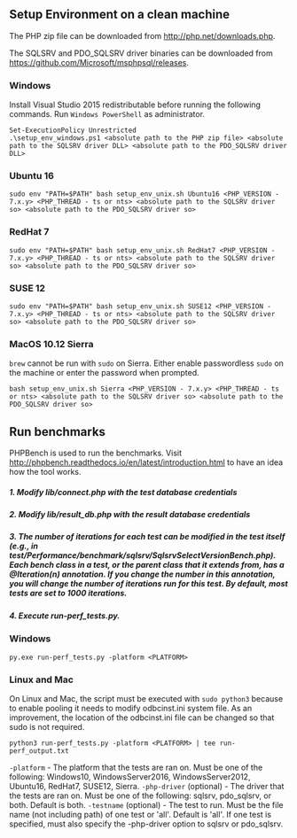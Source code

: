 ## Setup Environment on a clean machine

The PHP zip file can be downloaded from <http://php.net/downloads.php>.

The SQLSRV and PDO_SQLSRV driver binaries can be downloaded from <https://github.com/Microsoft/msphpsql/releases>.

### Windows
Install Visual Studio 2015 redistributable before running the following commands.
Run `Windows PowerShell` as administrator.

    Set-ExecutionPolicy Unrestricted
    .\setup_env_windows.ps1 <absolute path to the PHP zip file> <absolute path to the SQLSRV driver DLL> <absolute path to the PDO_SQLSRV driver DLL>

### Ubuntu 16
    sudo env "PATH=$PATH" bash setup_env_unix.sh Ubuntu16 <PHP_VERSION - 7.x.y> <PHP_THREAD - ts or nts> <absolute path to the SQLSRV driver so> <absolute path to the PDO_SQLSRV driver so>
### RedHat 7
    sudo env "PATH=$PATH" bash setup_env_unix.sh RedHat7 <PHP_VERSION - 7.x.y> <PHP_THREAD - ts or nts> <absolute path to the SQLSRV driver so> <absolute path to the PDO_SQLSRV driver so>
### SUSE 12
    sudo env "PATH=$PATH" bash setup_env_unix.sh SUSE12 <PHP_VERSION - 7.x.y> <PHP_THREAD - ts or nts> <absolute path to the SQLSRV driver so> <absolute path to the PDO_SQLSRV driver so>
### MacOS 10.12 Sierra
`brew` cannot be run with `sudo` on Sierra. Either enable passwordless `sudo` on the machine or enter the password when prompted. 

    bash setup_env_unix.sh Sierra <PHP_VERSION - 7.x.y> <PHP_THREAD - ts or nts> <absolute path to the SQLSRV driver so> <absolute path to the PDO_SQLSRV driver so>
## Run benchmarks
PHPBench is used to run the benchmarks. Visit http://phpbench.readthedocs.io/en/latest/introduction.html to have an idea how the tool works.

##### 1. Modify lib/connect.php with the test database credentials
##### 2. Modify lib/result_db.php with the result database credentials
##### 3. The number of iterations for each test can be modified in the test itself (e.g., in test/Performance/benchmark/sqlsrv/SqlsrvSelectVersionBench.php). Each bench class in a test, or the parent class that it extends from, has a @Iteration(n) annotation. If you change the number in this annotation, you will change the number of iterations run for this test. By default, most tests are set to 1000 iterations.
##### 4. Execute run-perf_tests.py. 

### Windows
    py.exe run-perf_tests.py -platform <PLATFORM>
### Linux and Mac
On Linux and Mac, the script must be executed with `sudo python3` because to enable pooling it needs to modify odbcinst.ini system file. As an improvement, the location of the odbcinst.ini file can be changed so that sudo is not required. 
    
    python3 run-perf_tests.py -platform <PLATFORM> | tee run-perf_output.txt

`-platform` - The platform that the tests are ran on. Must be one of the following: Windows10, WindowsServer2016, WindowsServer2012, Ubuntu16, RedHat7, SUSE12, Sierra.
`-php-driver` (optional) - The driver that the tests are ran on. Must be one of the following: sqlsrv, pdo_sqlsrv, or both. Default is both.
`-testname` (optional) - The test to run. Must be the file name (not including path) of one test or 'all'. Default is 'all'. If one test is specified, must also specify the -php-driver option to sqlsrv or pdo_sqlsrv.
